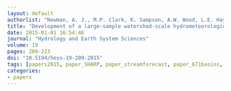 ```yaml
---
layout: default
authorlist: "Newman, A. J., M.P. Clark, K. Sampson, A.W. Wood, L.E. Hay, A. Bock, R.J. Viger, D. Blodgett, L. Brekke, J.R. Arnold, T. Hopson, and Q. Duan"
title: "Development of a large-sample watershed-scale hydrometeorological data set for the contiguous USA: data set characteristics and assessment of regional variability in hydrologic model performance"
date: 2015-01-01 16:54:46
journal: "Hydrology and Earth System Sciences"
volume: 19
pages: 209-223
doi: "10.5194/hess-19-209-2015"
tags: [papers2015, paper_SHARP, paper_streamforecast, paper_671basins, paper_CAMELS_attributes, paper_CAMELS_timeseries]
categories:
- papers
---
```


